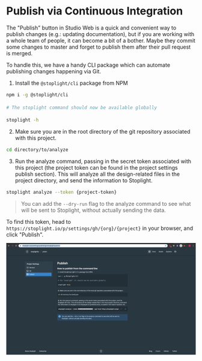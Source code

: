 # Publish via Continuous Integration

The "Publish" button in Studio Web is a quick and convenient way to publish changes (e.g.: updating documentation), but if you are working with a whole team of people, it can become a bit of a bother. Maybe they commit some changes to master and forget to publish them after their pull request is merged.

To handle this, we have a handy CLI package which can automate publishing changes happening via Git.

1. Install the `@stoplight/cli` package from NPM 

``` bash
npm i -g @stoplight/cli

# The stoplight command should now be available globally 

stoplight -h 
```

2. Make sure you are in the root directory of the git repository associated with this project.

```bash
cd directory/to/analyze
```

3. Run the analyze command, passing in the secret token associated with this project (the project token can be found in the project settings publish section). This will analyze all the design-related files in the project directory, and send the information to Stoplight.

```bash
stoplight analyze --token {project-token} 
```

> You can add the `--dry-run` flag to the analyze command to see what will be sent to Stoplight, without actually sending the data. 

To find this token, head to `https://stoplight.io/p/settings/gh/{org}/{project}` in your browser, and click "Publish".

![A preview of the Publish project settings](../../assets/images/publish-via-cli.png)
